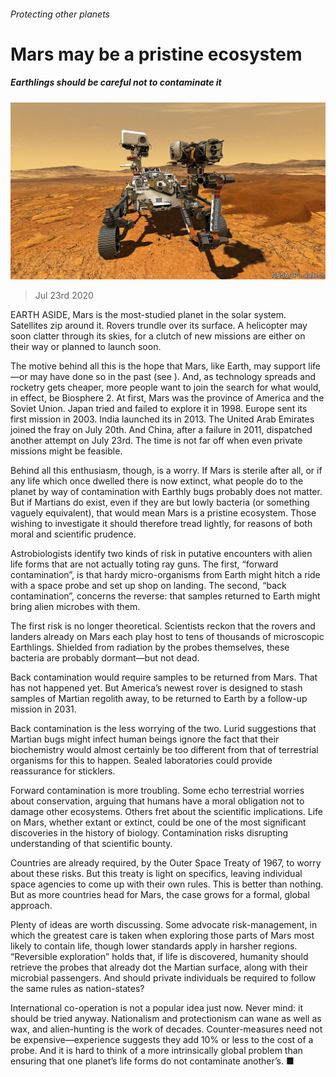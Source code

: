 ###### Protecting other planets

# Mars may be a pristine ecosystem 

##### Earthlings should be careful not to contaminate it 

![image](images/20200725_LDP005_0.jpg) 

> Jul 23rd 2020 

EARTH ASIDE, Mars is the most-studied planet in the solar system. Satellites zip around it. Rovers trundle over its surface. A helicopter may soon clatter through its skies, for a clutch of new missions are either on their way or planned to launch soon.

The motive behind all this is the hope that Mars, like Earth, may support life—or may have done so in the past (see ). And, as technology spreads and rocketry gets cheaper, more people want to join the search for what would, in effect, be Biosphere 2. At first, Mars was the province of America and the Soviet Union. Japan tried and failed to explore it in 1998. Europe sent its first mission in 2003. India launched its in 2013. The United Arab Emirates joined the fray on July 20th. And China, after a failure in 2011, dispatched another attempt on July 23rd. The time is not far off when even private missions might be feasible.


Behind all this enthusiasm, though, is a worry. If Mars is sterile after all, or if any life which once dwelled there is now extinct, what people do to the planet by way of contamination with Earthly bugs probably does not matter. But if Martians do exist, even if they are but lowly bacteria (or something vaguely equivalent), that would mean Mars is a pristine ecosystem. Those wishing to investigate it should therefore tread lightly, for reasons of both moral and scientific prudence.

Astrobiologists identify two kinds of risk in putative encounters with alien life forms that are not actually toting ray guns. The first, “forward contamination”, is that hardy micro-organisms from Earth might hitch a ride with a space probe and set up shop on landing. The second, “back contamination”, concerns the reverse: that samples returned to Earth might bring alien microbes with them.

The first risk is no longer theoretical. Scientists reckon that the rovers and landers already on Mars each play host to tens of thousands of microscopic Earthlings. Shielded from radiation by the probes themselves, these bacteria are probably dormant—but not dead.

Back contamination would require samples to be returned from Mars. That has not happened yet. But America’s newest rover is designed to stash samples of Martian regolith away, to be returned to Earth by a follow-up mission in 2031.

Back contamination is the less worrying of the two. Lurid suggestions that Martian bugs might infect human beings ignore the fact that their biochemistry would almost certainly be too different from that of terrestrial organisms for this to happen. Sealed laboratories could provide reassurance for sticklers.

Forward contamination is more troubling. Some echo terrestrial worries about conservation, arguing that humans have a moral obligation not to damage other ecosystems. Others fret about the scientific implications. Life on Mars, whether extant or extinct, could be one of the most significant discoveries in the history of biology. Contamination risks disrupting understanding of that scientific bounty.

Countries are already required, by the Outer Space Treaty of 1967, to worry about these risks. But this treaty is light on specifics, leaving individual space agencies to come up with their own rules. This is better than nothing. But as more countries head for Mars, the case grows for a formal, global approach.

Plenty of ideas are worth discussing. Some advocate risk-management, in which the greatest care is taken when exploring those parts of Mars most likely to contain life, though lower standards apply in harsher regions. “Reversible exploration” holds that, if life is discovered, humanity should retrieve the probes that already dot the Martian surface, along with their microbial passengers. And should private individuals be required to follow the same rules as nation-states?

International co-operation is not a popular idea just now. Never mind: it should be tried anyway. Nationalism and protectionism can wane as well as wax, and alien-hunting is the work of decades. Counter-measures need not be expensive—experience suggests they add 10% or less to the cost of a probe. And it is hard to think of a more intrinsically global problem than ensuring that one planet’s life forms do not contaminate another’s. ■

